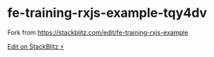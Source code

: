 # fe-training-rxjs-example-tqy4dv
Fork from https://stackblitz.com/edit/fe-training-rxjs-example

[Edit on StackBlitz ⚡️](https://stackblitz.com/edit/fe-training-rxjs-example-tqy4dv)
